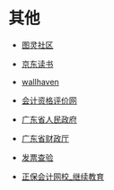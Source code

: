 # 其他


<div id = "首"></div>
<script src = "../js/首.js"></script>


* [图灵社区](https://m.ituring.com.cn/)
* [京东读书](https://e.m.jd.com/)


* [wallhaven](https://wallhaven.cc/)


* [会计资格评价网](http://kzp.mof.gov.cn/)
* [广东省人民政府](https://www.gd.gov.cn/)
* [广东省财政厅](http://czt.gd.gov.cn/)
* [发票查验](https://inv-veri.chinatax.gov.cn/index.html)


* [正保会计网校_继续教育](http://jxjy.chinaacc.com/gd)
